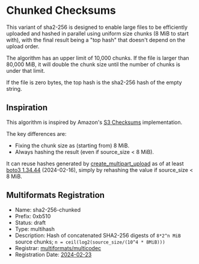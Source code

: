 # Chunked Checksums

This variant of sha2-256 is designed to enable large files
to be efficiently uploaded and hashed in parallel using uniform size chunks
(8 MiB to start with), with the final result being a "top hash"
that doesn't depend on the upload order.

The algorithm has an upper limit of 10,000 chunks.
If the file is larger than 80,000 MiB,
it will double the chunk size until the number of chunks
is under that limit.

If the file is zero bytes, the top hash is the sha2-256 hash of the empty string.

## Inspiration

This algorithm is inspired by Amazon's
[S3 Checksums](https://aws.amazon.com/blogs/aws/new-additional-checksum-algorithms-for-amazon-s3/)
implementation.

The key differences are:

* Fixing the chunk size as (starting from) 8 MiB.
* Always hashing the result (even if source_size < 8 MiB).

It can reuse hashes generated by
[create_multipart_upload](https://boto3.amazonaws.com/v1/documentation/api/latest/reference/services/s3/client/create_multipart_upload.html)
as of at least [boto3 1.34.44](https://pypi.org/project/boto3/1.34.44/)
(2024-02-16), simply by rehashing the value if source_size < 8 MiB.

## Multiformats Registration

* Name: sha2-256-chunked
* Prefix: 0xb510
* Status: draft
* Type: multihash
* Description: Hash of concatenated SHA2-256 digests of `8*2^n MiB` source chunks;
`n = ceil(log2(source_size/(10^4 * 8MiB)))`
* Registrar:
[multiformats/multicodec](https://github.com/multiformats/multicodec)
* Registration Date:
[2024-02-23](https://github.com/multiformats/multicodec/pull/343)
